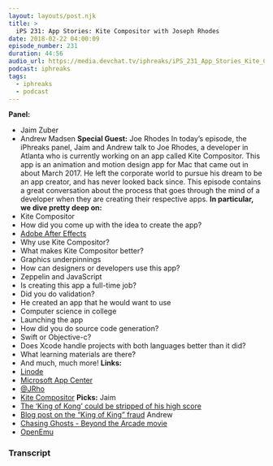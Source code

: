 ```yaml
---
layout: layouts/post.njk
title: >
  iPS 231: App Stories: Kite Compositor with Joseph Rhodes
date: 2018-02-22 04:00:09
episode_number: 231
duration: 44:56
audio_url: https://media.devchat.tv/iphreaks/iPS_231_App_Stories_Kite_Compositor_with_Joe_Rhodes.mp3
podcast: iphreaks
tags:
  - iphreaks
  - podcast
---
```


**Panel:**

- Jaim Zuber
- Andrew Madsen
  **Special Guest:** Joe Rhodes In today’s episode, the iPhreaks panel, Jaim and Andrew talk to Joe Rhodes, a developer in Atlanta who is currently working on an app called Kite Compositor. This app is an animation and motion design app for Mac that came out in about March 2017. He left the corporate world to pursue his dream to be an app creator, and has never looked back since. This episode contains a great conversation about the process that goes through the mind of a developer when they are creating their respective apps. **In particular, we dive pretty deep on:&nbsp;**
- Kite Compositor
- How did you come up with the idea to create the app?
- [Adobe After Effects](https://www.adobe.com/products/aftereffects.html)
- Why use Kite Compositor?
- What makes Kite Compositor better?
- Graphics underpinnings
- How can designers or developers use this app?
- Zeppelin and JavaScript
- Is creating this app a full-time job?
- Did you do validation?
- He created an app that he would want to use
- Computer science in college
- Launching the app
- How did you do source code generation?
- Swift or Objective-c?
- Does Xcode handle projects with both languages better than it did?
- What learning materials are there?
- And much, much more!
  **Links:**
- [Linode](https://promo.linode.com/iphreaks/)
- [Microsoft App Center](https://appcenter.ms/)
- [@JRho](https://twitter.com/jrho)
- [Kite Compositor](https://kiteapp.co/)
  **Picks:** Jaim
- [The ‘King of Kong’ could be stripped of his high score](https://www.engadget.com/2018/02/02/donkey-kong-billy-mitchell-high-score-fraud-allegation/)
- [Blog post on the “King of King” fraud](https://www.twingalaxies.com/showthread.php/176004-Dispute-Jeremy-Young-Arcade-Donkey-Kong-Points-Hammer-Allowed-Player-Billy-L-Mitchell-Score-1-062-800?s=1b636c5f4af03d7b042dbc6ea35b7ac0&p=946633&viewfull=1#post946633)
  Andrew
- [Chasing Ghosts - Beyond the Arcade movie](https://www.youtube.com/watch?v=IJz8KIlEq7I)
- [OpenEmu](https://openemu.org/)

### Transcript
